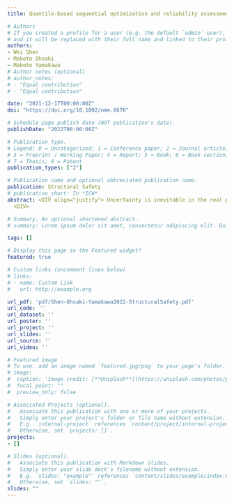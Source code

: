 ```yaml
---
title: Quantile-based sequential optimization and reliability assessment for shape and topology optimization of plane frames using L-moments

# Authors
# If you created a profile for a user (e.g. the default `admin` user), write the username (folder name) here 
# and it will be replaced with their full name and linked to their profile.
authors:
- Wei Shen
- Makoto Ohsaki
- Makoto Yamakawa
# Author notes (optional)
# author_notes:
# - "Equal contribution"
# - "Equal contribution"

date: "2021-12-17T00:00:00Z"
doi: "https://doi.org/10.1002/nme.6676"

# Schedule page publish date (NOT publication's date).
publishDate: "2022T00:00:00Z"

# Publication type.
# Legend: 0 = Uncategorized; 1 = Conference paper; 2 = Journal article;
# 3 = Preprint / Working Paper; 4 = Report; 5 = Book; 6 = Book section;
# 7 = Thesis; 8 = Patent
publication_types: ["2"]

# Publication name and optional abbreviated publication name.
publication: Structural Safety
# publication_short: In *ICW*
abstract: <DIV align="justify"> Uncertainty is inevitable in the real physical world, and it is necessary to take into account its effects on the structural design and optimization processes. In this study a reliability-based shape and topology optimization method is proposed for plane frames. The reliability constraint is expressed in terms of quantile which is estimated by using the maximum entropy method subject to constraints on the sample linear moments (L-moments) with small sample size. An iterative scheme of sequential optimization and reliability assessment is employed to solve a series of deterministic optimization problems with shifted boundaries on the constraints. Derivative of the quantile function is obtained by solving a convex optimization problem, instead of solving a system of nonlinear equations. Force density method is applied to an auxiliary truss model for simultaneous shape and topology optimization of plane frames to alleviate the difficulties caused by melting nodes. It is demonstrated by the benchmark and numerical examples that the quantile function can be appropriately estimated by the proposed method, and the solution satisfying the required reliability constraint can also be achieved.
  <DIV>

# Summary. An optional shortened abstract.
# summary: Lorem ipsum dolor sit amet, consectetur adipiscing elit. Duis posuere tellus ac convallis placerat. Proin tincidunt magna sed ex sollicitudin condimentum.

tags: []

# Display this page in the Featured widget?
featured: true

# Custom links (uncomment lines below)
# links:
# - name: Custom Link
#   url: http://example.org

url_pdf: 'pdf/Shen-Ohsaki-Yamakawa2022-StructuralSafety.pdf'
url_code: ''
url_dataset: ''
url_poster: ''
url_project: ''
url_slides: ''
url_source: ''
url_video: ''

# Featured image
# To use, add an image named `featured.jpg/png` to your page's folder. 
# image:
#  caption: 'Image credit: [**Unsplash**](https://unsplash.com/photos/pLCdAaMFLTE)'
#  focal_point: ""
#  preview_only: false

# Associated Projects (optional).
#   Associate this publication with one or more of your projects.
#   Simply enter your project's folder or file name without extension.
#   E.g. `internal-project` references `content/project/internal-project/index.md`.
#   Otherwise, set `projects: []`.
projects:
- []

# Slides (optional).
#   Associate this publication with Markdown slides.
#   Simply enter your slide deck's filename without extension.
#   E.g. `slides: "example"` references `content/slides/example/index.md`.
#   Otherwise, set `slides: ""`.
slides: ""
---
```



